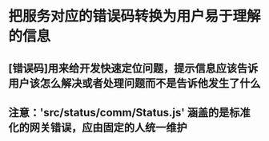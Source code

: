 
# 把服务对应的错误码转换为用户易于理解的信息
## [错误码]用来给开发快速定位问题，提示信息应该告诉用户该怎么解决或者处理问题而不是告诉他发生了什么

## 注意：'src/status/comm/Status.js' 涵盖的是标准化的网关错误，应由固定的人统一维护

